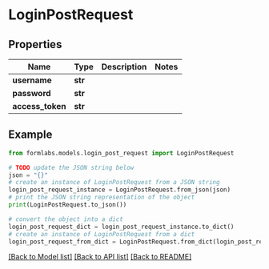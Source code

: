# LoginPostRequest


## Properties

Name | Type | Description | Notes
------------ | ------------- | ------------- | -------------
**username** | **str** |  | 
**password** | **str** |  | 
**access_token** | **str** |  | 

## Example

```python
from formlabs.models.login_post_request import LoginPostRequest

# TODO update the JSON string below
json = "{}"
# create an instance of LoginPostRequest from a JSON string
login_post_request_instance = LoginPostRequest.from_json(json)
# print the JSON string representation of the object
print(LoginPostRequest.to_json())

# convert the object into a dict
login_post_request_dict = login_post_request_instance.to_dict()
# create an instance of LoginPostRequest from a dict
login_post_request_from_dict = LoginPostRequest.from_dict(login_post_request_dict)
```
[[Back to Model list]](../README.md#documentation-for-models) [[Back to API list]](../README.md#documentation-for-api-endpoints) [[Back to README]](../README.md)


